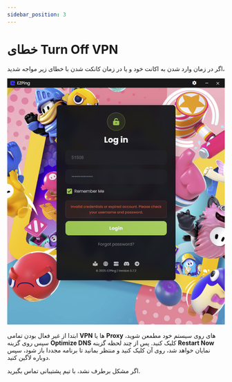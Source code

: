 ```yaml
---
sidebar_position: 3
---
```



# خطای Turn Off VPN

اگر در زمان وارد شدن به اکانت خود و یا در زمان کانکت شدن با خطای زیر مواجه شدید،

![winver-run](./img/invalidcred.png)

ابتدا از غیر فعال بودن تمامی **VPN** ها یا **Proxy** های روی سیستم خود مطمعن شوید، سپس روی گزینه **Optimize DNS** کلیک کنید. پس از چند لحظه گزینه **Restart Now** نمایان خواهد شد، روی آن کلیک کنید و منتظر بمانید تا برنامه مجددا باز شود، سپس دوباره لاگین کنید.

اگر مشکل برطرف نشد، با تیم پشتیبانی تماس بگیرید.
